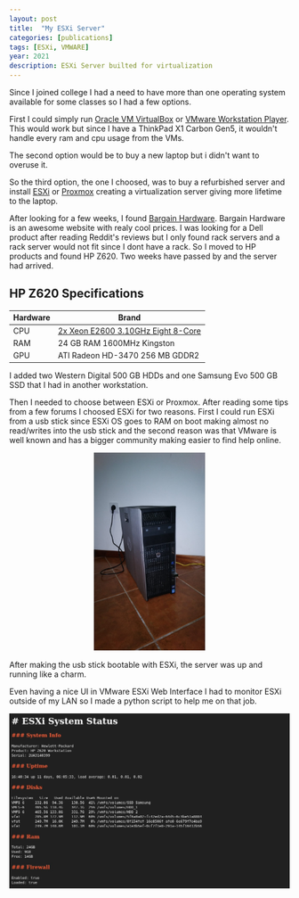 ```yaml
---
layout: post
title:  "My ESXi Server"
categories: [publications]
tags: [ESXi, VMWARE]
year: 2021
description: ESXi Server builted for virtualization
---
```


Since I joined college I had a need to have more than one operating system available for some classes so I had a few options.

First I could simply run [Oracle VM VirtualBox](https://www.virtualbox.org/) or [VMware Workstation Player](https://www.vmware.com/products/workstation-player.html).
This would work but since I have a ThinkPad X1 Carbon Gen5, it wouldn't handle every ram and cpu usage from the VMs.

The second option would be to buy a new laptop but i didn't want to overuse it.

So the third option, the one I choosed, was to buy a refurbished server and install [ESXi](https://www.vmware.com/products/esxi-and-esx.html) or [Proxmox](https://proxmox.com/en/) creating
a virtualization server giving more lifetime to the laptop.

After looking for a few weeks, I found [Bargain Hardware](https://www.bargainhardware.co.uk/). Bargain Hardware is an awesome website with realy cool prices.
I was looking for a Dell product after reading Reddit's reviews but I only found rack servers and a rack server would not fit since I
dont have a rack. So I moved to HP products and found HP Z620. Two weeks have passed by and the server had arrived.

## HP Z620 Specifications


| Hardware | Brand                                                                                                                  |
|------|----------------------------------------------------------------------------------------------------------------------------|
| CPU    | [2x Xeon E2600 3.10GHz Eight 8-Core](https://ark.intel.com/content/www/us/en/ark/products/series/59138/intel-xeon-processor-e5-family.html)                   |
| RAM    | 24 GB RAM 1600MHz Kingston            |
| GPU    | ATI Radeon HD-3470 256 MB GDDR2                                                                                      |

I added two Western Digital 500 GB HDDs and one Samsung Evo 500 GB SSD that I had in another workstation.

Then I needed to choose between ESXi or Proxmox. After reading some tips from a few forums I choosed ESXi for two reasons. First I could run ESXi from 
a usb stick since ESXi OS goes to RAM on boot making almost no read/writes into the usb stick and the second reason was that VMware is well known and has a bigger community making easier to find
help online.

<div style="text-align:center">
    <img style="width:200px" src="/images/my_esxi_server/esxi_server.jpeg">
</div>

After making the usb stick bootable with ESXi, the server was up and running like a charm.

Even having a nice UI in VMware ESXi Web Interface I had to monitor ESXi outside of my LAN so I made a python script to help me on that job.


<div style="text-align:right">
    <img style="width:650px" src="/images/my_esxi_server/esxi_monitor.jpg">
</div>




